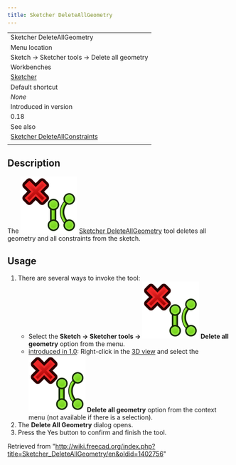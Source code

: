 ```yaml
---
title: Sketcher DeleteAllGeometry
---
```


|                                                                                                 |
| ----------------------------------------------------------------------------------------------- |
| Sketcher DeleteAllGeometry                                                                      |
| Menu location                                                                                   |
| Sketch → Sketcher tools → Delete all geometry                                                   |
| Workbenches                                                                                     |
| [Sketcher](/Sketcher_Workbench "Sketcher Workbench")                                            |
| Default shortcut                                                                                |
| _None_                                                                                          |
| Introduced in version                                                                           |
| 0.18                                                                                            |
| See also                                                                                        |
| [Sketcher DeleteAllConstraints](/Sketcher_DeleteAllConstraints "Sketcher DeleteAllConstraints") |
|                                                                                                 |

## Description

The ![](/src/assets/images/Sketcher_DeleteAllGeometry.svg) [Sketcher DeleteAllGeometry](/Sketcher_DeleteAllGeometry "Sketcher DeleteAllGeometry") tool deletes all geometry and all constraints from the sketch.

## Usage

1. There are several ways to invoke the tool:
   - Select the **Sketch → Sketcher tools → ![](/src/assets/images/Sketcher_DeleteAllGeometry.svg) Delete all geometry** option from the menu.
   - [introduced in 1.0](/Release_notes_1.0 "Release notes 1.0"): Right-click in the [3D view](/3D_view "3D view") and select the **![](/src/assets/images/Sketcher_DeleteAllGeometry.svg) Delete all geometry** option from the context menu (not available if there is a selection).
2. The **Delete All Geometry** dialog opens.
3. Press the Yes button to confirm and finish the tool.

Retrieved from "<http://wiki.freecad.org/index.php?title=Sketcher_DeleteAllGeometry/en&oldid=1402756>"
